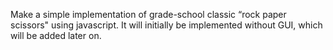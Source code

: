 Make a simple implementation of grade-school classic “rock paper scissors" using javascript. It will initially be implemented without GUI, which will be added later on.